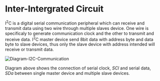 # Inter-Intergrated Circuit

I<sup>2</sup>C is a digital serial communication peripheral which can receive and transmit data using two wire through multiple slaves device. 
One wire is specificaly to generate communication clock and the other to transmit and receive data. 
I<sup>2</sup>C master device send 8bit data with address byte and data byte to slave devices, thus only the slave device with address intended will receive or transmit data.
<br/>

![Diagram-I2C-Communication](https://github.com/user-attachments/assets/c7618522-11e6-4f00-b3b5-c6ee47343ee9)
<br/>

Diagram above shows the connection of serial clock, $SCl$ and serial data, $SDa$ between single master device and multiple slave devices.
<br/>

<br/>

